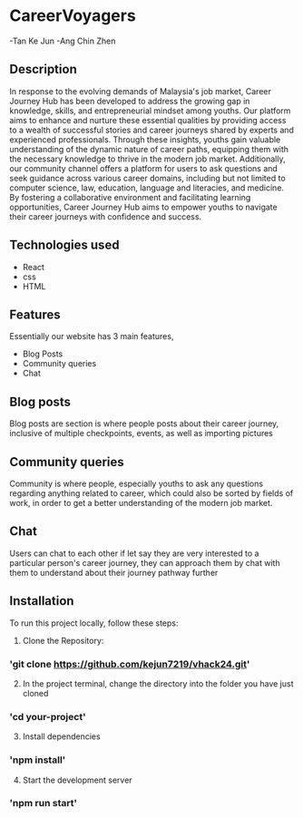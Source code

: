 # CareerVoyagers
-Tan Ke Jun
-Ang Chin Zhen

## Description
In response to the evolving demands of Malaysia's job market, Career Journey Hub has been developed to address the growing gap in knowledge, skills, and entrepreneurial mindset among youths. Our platform aims to enhance and nurture these essential qualities by providing access to a wealth of successful stories and career journeys shared by experts and experienced professionals. Through these insights, youths gain valuable understanding of the dynamic nature of career paths, equipping them with the necessary knowledge to thrive in the modern job market. Additionally, our community channel offers a platform for users to ask questions and seek guidance across various career domains, including but not limited to computer science, law, education, language and literacies, and medicine. By fostering a collaborative environment and facilitating learning opportunities, Career Journey Hub aims to empower youths to navigate their career journeys with confidence and success.

## Technologies used
- React
- css
- HTML

## Features

Essentially our website has 3 main features,
- Blog Posts
- Community queries
- Chat

## Blog posts
Blog posts are section is where people posts about their career journey, inclusive of multiple checkpoints, events, as well as importing pictures

## Community queries
Community is where people, especially youths to ask any questions regarding anything related to career, which could also be sorted by fields of work, in order to get a better understanding of the modern job market.

## Chat
Users can chat to each other if let say they are very interested to a particular person's career journey, they can approach them by chat with them to understand about their journey pathway further

## Installation

To run this project locally, follow these steps:

1. Clone the Repository: 
### 'git clone https://github.com/kejun7219/vhack24.git'

2. In the project terminal, change the directory into the folder you have just cloned
### 'cd your-project'

3. Install dependencies
### 'npm install'

4. Start the development server
### 'npm run start'


